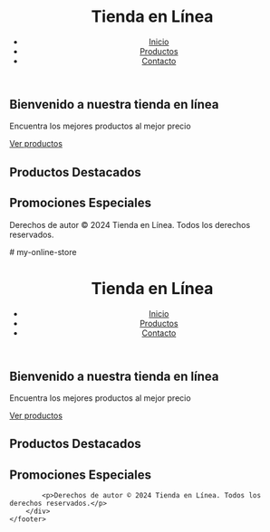 <!DOCTYPE html>
<html lang="es">
<head>
    <meta charset="UTF-8">
    <meta name="viewport" content="width=device-width, initial-scale=1.0">
    <title>Tienda en Línea</title>
    <link rel="stylesheet" href="styles.css">
</head>
<body>
    <header>
        <div class="container">
            <h1>Tienda en Línea</h1>
            <nav>
                <ul>
                    <li><a href="#">Inicio</a></li>
                    <li><a href="#">Productos</a></li>
                    <li><a href="#">Contacto</a></li>
                </ul>
            </nav>
        </div>
    </header>
    <section class="hero">
        <div class="container">
            <h2>Bienvenido a nuestra tienda en línea</h2>
            <p>Encuentra los mejores productos al mejor precio</p>
            <a href="#" class="btn">Ver productos</a>
        </div>
    </section>
    <section class="featured-products">
        <div class="container">
            <h2>Productos Destacados</h2>
            <!-- Aquí irían los productos destacados -->
        </div>
    </section>
    <section class="promo">
        <div class="container">
            <h2>Promociones Especiales</h2>
            <!-- Aquí irían las promociones especiales -->
        </div>
    </section>
    <footer>
        <div class="container">
            <p>Derechos de autor © 2024 Tienda en Línea. Todos los derechos reservados.</p>
        </div>
    </footer>
</body>
</html>
# my-online-store
<!DOCTYPE html>
<html lang="es">
<head>
    <meta charset="UTF-8">
    <meta name="viewport" content="width=device-width, initial-scale=1.0">
    <title>Tienda en Línea</title>
    <link rel="stylesheet" href="styles.css">
</head>
<body>
    <header>
        <div class="container">
            <h1>Tienda en Línea</h1>
            <nav>
                <ul>
                    <li><a href="#">Inicio</a></li>
                    <li><a href="#">Productos</a></li>
                    <li><a href="#">Contacto</a></li>
                </ul>
            </nav>
        </div>
    </header>
    <section class="hero">
        <div class="container">
            <h2>Bienvenido a nuestra tienda en línea</h2>
            <p>Encuentra los mejores productos al mejor precio</p>
            <a href="#" class="btn">Ver productos</a>
        </div>
    </section>
    <section class="featured-products">
        <div class="container">
            <h2>Productos Destacados</h2>
            <!-- Aquí irían los productos destacados -->
        </div>
    </section>
    <section class="promo">
        <div class="container">
            <h2>Promociones Especiales</h2>
            <!-- Aquí irían las promociones especiales -->
        </div>
    </section>
    <footer>
        <div class="container">
        
            <p>Derechos de autor © 2024 Tienda en Línea. Todos los derechos reservados.</p>
        </div>
    </footer>
</body>
</html>



